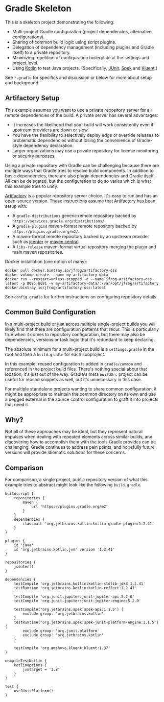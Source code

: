 # Gradle Skeleton

This is a skeleton project demonstrating the following:
- Multi-project Gradle configuration (project dependencies, alternative configurations).
- Sharing of common build logic using script plugins.
- Delegation of dependency management (including plugins and Gradle itself) to a private repository.
- Minimizing repetition of configuration boilerplate at the settings and project level.
- Using [Kotlin](http://kotlinlang.org/docs/reference/using-gradle.html) to test Java projects.  (Specifically, [JUnit](https://junit.org/junit5/docs/current/user-guide/#running-tests-build), [Spek](http://spekframework.org/docs/latest/#_gradle) and [Kluent](https://github.com/MarkusAmshove/Kluent#gradle).)

See `*.gradle` for specifics and discussion or below for more about setup and background.

## Artifactory Setup

This example assumes you want to use a private repository server for all remote dependencies of the build.  A private server has several advantages:
- It increases the likelihood that your build will work consistently even if upstream providers are down or slow.
- You have the flexibility to selectively deploy edge or override releases to problematic dependencies without losing the convenience of Gradle-style dependency declaration.
- Larger organizations may use a private repository for license monitoring or security purposes.

Using a private repository with Gradle can be challenging because there are multiple ways that Gradle tries to resolve build components.  In addition to basic dependencies, there are also plugin dependencies and Gradle itself.  All can be delegated, but the configuration to do so varies which is what this example tries to unify.

[Artifactory](https://jfrog.com/open-source/) is a popular repository server choice.  It's easy to run and has an open-source version.  These instructions assume that Artifactory has been setup with:
- A `gradle-distributions` generic remote repository backed by `https://services.gradle.org/distributions/`.
- A `gradle-plugins` maven-format remote repository backed by `https://plugins.gradle.org/m2/`.
- A maven-format remote repository backed by an upstream provider such as [jcenter](https://jcenter.bintray.com) or [maven central](http://repo1.maven.org/maven2/).
- A `libs-release` maven-format virtual repository merging the plugin and main maven repositories.

Docker installation (one option of many):
```
docker pull docker.bintray.io/jfrog/artifactory-oss
docker volume create --name my-artifactory-data
docker run --restart=unless-stopped -d --name jfrog-artifactory-oss-latest -p 8085:8081 -v my-artifactory-data/:/var/opt/jfrog/artifactory docker.bintray.io/jfrog/artifactory-oss:latest
```
See `config.gradle` for further instructions on configuring repository details.

## Common Build Configuration

In a multi-project build or just across multiple single-project builds you will likely find that there are configuration patterns that recur.  This is particularly true when it comes to repository configuration, but there may also be dependencies, versions or task logic that it's redundant to keep declaring.

The absolute minimum for a multi-project build is a `settings.gradle` in the root and then a `build.gradle` for each subproject.

In this example, reused configuration is added in `gradle/common` and referenced in the project build files.  There's nothing special about that location; it's just out of the way.  Gradle's meta `buildSrc` project can be useful for reused snippets as well, but it's unnecessary in this case.

For multiple standalone projects wanting to share common configuration, it might be appropriate to maintain the common directory on its own and use a pegged external in the source control configuration to graft it into projects that need it.   

## Why?

Not all of these approaches may be ideal, but they represent natural impulses when dealing with repeated elements across similar builds, and discovering how to accomplish them with the tools Gradle provides can be challenging.  Gradle continues to address pain points, and hopefully future versions will provide idiomatic solutions for these concerns.

## Comparison
For comparison, a single project, public repository version of what this example tries to abstract might look like the following `build.gradle`.
```
buildscript {
	repositories {
		maven {
			url 'https://plugins.gradle.org/m2'
		}
	}
	dependencies {
		classpath 'org.jetbrains.kotlin:kotlin-gradle-plugin:1.2.41'
	}
}

plugins {
	id 'java'
	id 'org.jetbrains.kotlin.jvm' version '1.2.41'
}

repositories {
	jcenter()
}

dependencies {
	testCompile 'org.jetbrains.kotlin:kotlin-stdlib-jdk8:1.2.41'
	testRuntime 'org.jetbrains.kotlin:kotlin-reflect:1.2.41'

	testCompile 'org.junit.jupiter:junit-jupiter-api:5.2.0'
	testCompile 'org.junit.jupiter:junit-jupiter-engine:5.2.0'

	testCompile('org.jetbrains.spek:spek-api:1.1.5') {
		exclude group: 'org.jetbrains.kotlin'
	}
	testRuntime('org.jetbrains.spek:spek-junit-platform-engine:1.1.5') {
		exclude group: 'org.junit.platform'
		exclude group: 'org.jetbrains.kotlin'
	}

	testCompile 'org.amshove.kluent:kluent:1.37'
}

compileTestKotlin {
	kotlinOptions {
		jvmTarget = '1.8'
	}
}

test {
	useJUnitPlatform()
}
```
